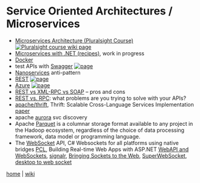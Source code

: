 # Service Oriented Architectures / Microservices

- [Microservices Architecture (Pluralsight Course)](./soa/Microservices-Architecture.md) [![Pluralsight course wiki page](https://img.shields.io/badge/Pluralsight-wiki-red.svg)](./soa/Microservices-Architecture.md)
- [Microservices with .NET (recipes)](./soa/Microservices-with-.NET.md), work in progress
- [Docker](./soa/Docker.md)
- test APIs with [Swagger](./soa/Swagger.md) [![page](https://img.shields.io/badge/wiki-page-green.svg)](soa/Swagger.md)
- [Nanoservices](./soa/nanosvc.md) anti-pattern
- [REST](rest.md) [![page](https://img.shields.io/badge/wiki-page-green.svg)](rest.md)
- [Azure](soa/azure.md) [![page](https://img.shields.io/badge/wiki-page-green.svg)](soa/azure.md)
- [REST vs XML-RPC vs SOAP](https://maxivak.com/rest-vs-xml-rpc-vs-soap/)  – pros and cons
- [REST vs. RPC](https://cloud.google.com/blog/products/application-development/rest-vs-rpc-what-problems-are-you-trying-to-solve-with-your-apis): what problems are you trying to solve with your APIs?
- [apache/thrift](https://github.com/apache/thrift/tree/master/tutorial), Thrift: Scalable Cross-Language Services Implementation [paper](https://thrift.apache.org/static/files/thrift-20070401.pdf)
- apache [aurora](http://aurora.apache.org/documentation/latest/features/service-discovery/) svc discovery
- Apache [Parquet](https://parquet.apache.org/) is a columnar storage format available to any project in the Hadoop ecosystem, regardless of the choice of data processing framework, data model or programming language.
- The [WebSocket](https://developer.mozilla.org/en-US/docs/Web/API/WebSockets_API) API, C# Websockets for all platforms using native bridges [PCL](https://github.com/NVentimiglia/Websockets.PCL), Building Real-time Web Apps with ASP.NET [WebAPI and WebSockets](https://blogs.msdn.microsoft.com/youssefm/2012/07/17/building-real-time-web-apps-with-asp-net-webapi-and-websockets/), [signalr](http://signalr.net/), [Bringing Sockets to the Web](https://www.html5rocks.com/en/tutorials/websockets/basics/), [SuperWebSocket](https://archive.codeplex.com/?p=superwebsocket), [desktop to web socket](https://isolasoftware.it/2012/05/04/how-to-send-live-data-from-a-c-desktop-application-to-web-using-websockets/)

[home](../README.md) | [wiki](https://github.com/illegitimis/Tutorial/wiki)